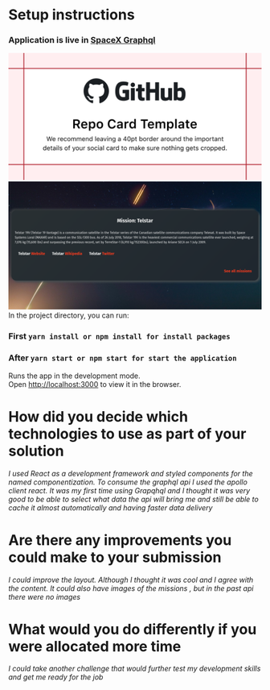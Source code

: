 # Setup instructions

### Application is live in [SpaceX Graphql](https://spacex-challenge.netlify.app/)

<img src="./assets/DashBoard.png" style="background-size: cover;">
<img src="./assets/Mission.png" style="background-size: cover;">

<br/>
In the project directory, you can run:

### First `yarn install or npm install for install packages `

### After `yarn start or npm start for start the application`

Runs the app in the development mode.<br />
Open [http://localhost:3000](http://localhost:3000) to view it in the browser.

# How did you decide which technologies to use as part of your solution

_I used React as a development framework and styled components for the named componentization. To consume the graphql api I used the apollo client react. It was my first time using Grapqhql and I thought it was very good to be able to select what data the api will bring me and still be able to cache it almost automatically and having faster data delivery_

# Are there any improvements you could make to your submission

_I could improve the layout. Although I thought it was cool and I agree with the content. It could also have images of the missions , but in the past api there were no images_

# What would you do differently if you were allocated more time

_I could take another challenge that would further test my development skills and get me ready for the job_
